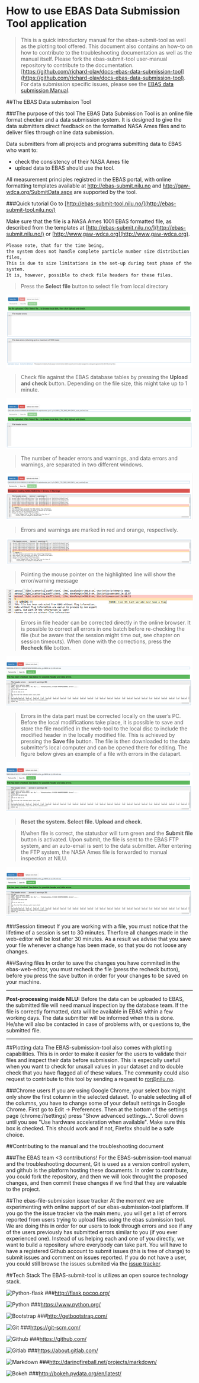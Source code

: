 How to use EBAS Data Submission Tool application
============

> This is a quick introductory manual for the ebas-submit-tool as well as the plotting tool offered. This document also contains an how-to on how to contribute to the troubleshooting documentation as well as the manual itself. Please fork the ebas-submit-tool user-manual repository to contribute to the documentation. [https://github.com/richard-olav/docs-ebas-data-submission-tool](https://github.com/richard-olav/docs-ebas-data-submission-tool). For data submission specific issues, please see the [EBAS data submission Manual](http://ebas-submit.nilu.no/). 

##The EBAS Data submission Tool

###The purpose of this tool
The EBAS Data Submission Tool is an online file format checker and a data submission system. It is designed to give the data submitters direct feedback on the formatted NASA Ames files and to deliver files through online data submission.

Data submitters from all projects and programs submitting data to EBAS who want to: 
+	check the consistency of their NASA Ames file 
+	upload data to EBAS
should use the tool.

All measurement principles registred in the EBAS portal, with online formatting templates available at http://ebas-submit.nilu.no and http://gaw-wdca.org/SubmitData.aspx are supported by the tool. 

###Quick tutorial
Go to [http://ebas-submit-tool.nilu.no/](http://ebas-submit-tool.nilu.no/)

Make sure that the file is a NASA Ames 1001 EBAS formatted file, as described from the templates at [http://ebas-submit.nilu.no/](http://ebas-submit.nilu.no/) or [http://www.gaw-wdca.org](http://www.gaw-wdca.org). 

	Please note, that for the time being, 
	the system does not handle complete particle number size distribution files, 
	This is due to size limitations in the set-up during test phase of the system. 
	It is, however, possible to check file headers for these files.

> Press the **Select file** button to select file from local directory

![Select file](https://raw.githubusercontent.com/ebas-submission-tool/ebas-submission-tool-docs/master/images/select_file.png "Select file")

> Check file against the EBAS database tables by pressing the **Upload and check** button. Depending on the file size, this might take up to 1 minute.

![Upload and check](https://raw.githubusercontent.com/ebas-submission-tool/ebas-submission-tool-docs/master/images/upload_check.png "Upload and check")

> The number of header errors and warnings, and data errors and warnings, are separated in two different windows.

![Errors and warnings](https://raw.githubusercontent.com/ebas-submission-tool/ebas-submission-tool-docs/master/images/error_warning.png "Errors and warnings")

> Errors and warnings are marked in red and orange, respectively.

![Errors and warnings are marked in red and orange, respectively.](https://raw.githubusercontent.com/ebas-submission-tool/ebas-submission-tool-docs/master/images/red_orange.png "Errors and warnings are marked in red and orange, respectively.")

> Pointing the mouse pointer on the highlighted line will show the error/warning message

![error/warning message](https://raw.githubusercontent.com/ebas-submission-tool/ebas-submission-tool-docs/master/images/error_warning_message.png "error/warning message")

> Errors in file header can be corrected directly in the online browser. It is possible to correct all errors in one batch before re-checking the file (but be aware that the session might time out, see chapter on session timeouts). When done with the corrections, press the **Recheck file** botton. 

![Recheck file button](https://raw.githubusercontent.com/ebas-submission-tool/ebas-submission-tool-docs/master/images/recheck_file.png "Recheck file button")

> Errors in the data part must be corrected locally on the user’s PC. Before the local modifications take place, it is possible to save and store the file modified in the web-tool to the local disc to include the modified header in the locally modified file. This is achieved by pressing the **Save file** button. The file is then downloaded to the data submitter’s local computer and can be opened there for editing. The figure below gives an example of a file with errors in the datapart.

![Save file button](https://raw.githubusercontent.com/ebas-submission-tool/ebas-submission-tool-docs/master/images/save_file.png "Save file button")

> **Reset the system. Select file. Upload and check.**

> If/when file is correct, the statusbar will turn green and the **Submit file** button is activated. Upon submit, the file is sent to the EBAS FTP system, and an auto-email is sent to the data submitter. After entering the FTP system, the NASA Ames file is forwarded to manual inspection at NILU. 

![Submit file button](https://raw.githubusercontent.com/ebas-submission-tool/ebas-submission-tool-docs/master/images/submit_file.png "Submit file button")

###Session timeout
If you are working with a file, you must notice that the lifetime of a session is set to 30 minutes. Therfore all changes made in the web-editor will be lost after 30 minutes. 
As a result we advise that you save your file whenever a change has been made, so that you do not loose any changes.

###Saving files
In order to save the changes you have commited in the ebas-web-editor, you must recheck the file (press the recheck button), before you press the save button in order for your changes to be saved on your machine.

--------  -----------------------
**Post-processing inside NILU:** 
Before the data can be uploaded to EBAS, the submitted file will need manual inspection by the database team. If the file is correctly formatted, data will be available in EBAS within a few working days. The data submitter will be informed when this is done. He/she will also be contacted in case of problems with, or questions to, the submitted file.
--------  -----------------------

##Plotting data
The EBAS-submission-tool also comes with plotting capabilities. This is in order to make it easier for the users to validate their files and inspect their data before submission. This is especially usefull when you want to check for unusall values in your dataset and to double check that you have flagged all of these values. The community could also request to contribute to this tool by sending a request to ror@nilu.no.

###Chrome users
If you are using Google Chrome, your select box might only show the first column in the selected dataset. To enable selecting all of the columns, you have to change some of your default settings in Google Chrome.
First go to Edit -> Preferences. Then at the bottom of the settings page (chrome://settings) press "Show advanced settings...". Scroll down until you see "Use hardware acceleration when available". Make sure this box is checked. This should work and if not, Firefox should be a safe choice.  

##Contributing to the manual and the troubleshooting document

###The EBAS team <3 contributions!
For the EBAS-submission-tool manual and the troubleshooting document, Git is used as a version controll system, and github is the platform hosting these documents. In order to contribute, you could fork the repository, and then we will look throught the proposed changes, and then commit these changes if we find that they are valuable to the project.

##The ebas-file-submission issue tracker
At the moment we are experimenting with online support of our ebas-submission-tool platform. If you go the the issue tracker via the main menu, you will get a list of errors reported from users trying to upload files using the ebas submission tool. We are doing this in order for our users to look through errors and see if any of the users previously has submitted errors similar to you (if you ever experienced one). Instead of us helping each and one of you directly, we want to build a repository where everybody can take part. You will have to have a registered Github account to submit issues (this is free of charge) to submit issues and comment on issues reported. If you do not have a user, you could still browse the issues submited via the [issue tracker](https://github.com/richard-olav/troubleshooting-ebas-submit-errors/issues).

##Tech Stack
The EBAS-submit-tool is utilizes an open source technology stack.

![Python-flask](https://raw.githubusercontent.com/richard-olav/docs-ebas-data-submission-tool/master/images/tech_stack/flask.png "Flask")
###<http://flask.pocoo.org/>

![Python](https://raw.githubusercontent.com/richard-olav/docs-ebas-data-submission-tool/master/images/tech_stack/python.png "Python")
###<https://www.python.org/>

![Bootstrap](https://raw.githubusercontent.com/richard-olav/docs-ebas-data-submission-tool/master/images/tech_stack/bootstrap.png "Bootstrap")
###<http://getbootstrap.com/>

![Git](https://raw.githubusercontent.com/richard-olav/docs-ebas-data-submission-tool/master/images/tech_stack/git.png "Git")
###<https://git-scm.com/>

![Github](https://raw.githubusercontent.com/richard-olav/docs-ebas-data-submission-tool/master/images/tech_stack/github.png "Github")
###<https://github.com/>

![Gitlab](https://raw.githubusercontent.com/richard-olav/docs-ebas-data-submission-tool/master/images/tech_stack/gitlab.png "Gitlab")
###<https://about.gitlab.com/>

![Markdown](https://raw.githubusercontent.com/richard-olav/docs-ebas-data-submission-tool/master/images/tech_stack/markdown.png "Markdown")
###<http://daringfireball.net/projects/markdown/>

![Bokeh](https://raw.githubusercontent.com/richard-olav/docs-ebas-data-submission-tool/master/images/tech_stack/bokeh.png "Bokeh")
###<http://bokeh.pydata.org/en/latest/>

